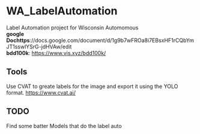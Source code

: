 # WA_LabelAutomation
Label Automation project for Wisconsin Automomous   
**google Dochttps**://docs.google.com/document/d/1g9b7wFROa8i7EBsxHF1rCQbYmJT1sswlYSrG-jdHVAw/edit  
**bdd100k**: https://www.vis.xyz/bdd100k/  
## **Tools**  
Use CVAT to greate labels for the image and export it using the YOLO format. https://www.cvat.ai/
## **TODO**  
Find some batter Models that do the label auto  



